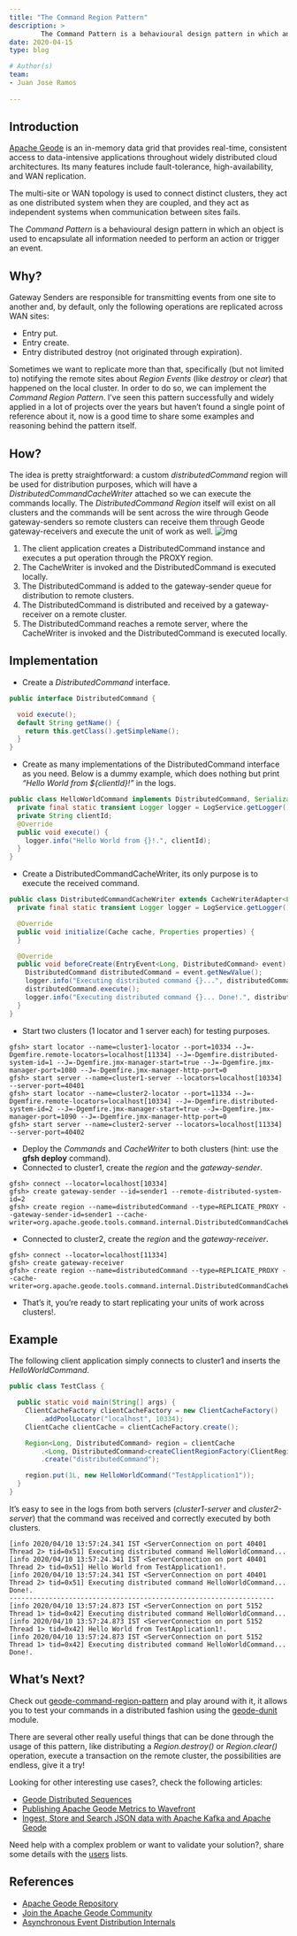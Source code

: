 ```yaml
---
title: "The Command Region Pattern"
description: >
        The Command Pattern is a behavioural design pattern in which an object is used to encapsulate all information needed to perform an action or trigger an event.
date: 2020-04-15
type: blog

# Author(s)
team: 
- Juan Jose Ramos
 
---
```


## Introduction
[Apache Geode](https://geode.apache.org/) is an in-memory data grid that provides real-time, consistent access to data-intensive applications throughout widely distributed cloud architectures. Its many features include fault-tolerance, high-availability, and WAN replication.

The multi-site or WAN topology is used to connect distinct clusters, they act as one distributed system when they are coupled, and they act as independent systems when communication between sites fails.

The *Command Pattern* is a behavioural design pattern in which an object is used to encapsulate all information needed to perform an action or trigger an event.


## Why?
Gateway Senders are responsible for transmitting events from one site to another and, by default, only the following operations are replicated across WAN sites:
* Entry put.
* Entry create.
* Entry distributed destroy (not originated through expiration).

Sometimes we want to replicate more than that, specifically (but not limited to) notifying the remote sites about *Region Events* (like *destroy* or *clear*) that happened on the local cluster. In order to do so, we can implement the *Command Region Pattern*.
I’ve seen this pattern successfully and widely applied in a lot of projects over the years but haven’t found a single point of reference about it, now is a good time to share some examples and reasoning behind the pattern itself.

## How?
The idea is pretty straightforward: a custom *distributedCommand* region will be used for distribution purposes, which will have a *DistributedCommandCacheWriter* attached so we can execute the commands locally. The *DistributedCommand Region* itself will exist on all clusters and the commands will be sent across the wire through Geode gateway-senders so remote clusters can receive them through Geode gateway-receivers and execute the unit of work as well.
![img](/images/data-blogs/tanzu-gemfire/command-region-pattern/diagrams/command-region-pattern-diagram.jpeg)

1. The client application creates a DistributedCommand instance and executes a put operation through the PROXY region.
2. The CacheWriter is invoked and the DistributedCommand is executed locally.
3. The DistributedCommand is added to the gateway-sender queue for distribution to remote clusters.
4. The DistributedCommand is distributed and received by a gateway-receiver on a remote cluster.
5. The DistributedCommand reaches a remote server, where the CacheWriter is invoked and the DistributedCommand is executed locally.

## Implementation
* Create a *DistributedCommand* interface.

```java
public interface DistributedCommand {

  void execute();
  default String getName() {
    return this.getClass().getSimpleName();
  }
}
```
* Create as many implementations of the DistributedCommand interface as you need. Below is a dummy example, which does nothing but print *“Hello World from ${clientId}!”* in the logs.

```java
public class HelloWorldCommand implements DistributedCommand, Serializable {
  private final static transient Logger logger = LogService.getLogger();
  private String clientId;
  @Override
  public void execute() {
    logger.info("Hello World from {}!.", clientId);
  }
}
```

* Create a DistributedCommandCacheWriter, its only purpose is to execute the received command.

```java
public class DistributedCommandCacheWriter extends CacheWriterAdapter<Long, DistributedCommand> implements Declarable {
  private final static transient Logger logger = LogService.getLogger();

  @Override
  public void initialize(Cache cache, Properties properties) {
  }

  @Override
  public void beforeCreate(EntryEvent<Long, DistributedCommand> event) throws CacheWriterException {
    DistributedCommand distributedCommand = event.getNewValue();
    logger.info("Executing distributed command {}...", distributedCommand.getName());
    distributedCommand.execute();
    logger.info("Executing distributed command {}... Done!.", distributedCommand.getName());
  }
}
```

* Start two clusters (1 locator and 1 server each) for testing purposes.

```
gfsh> start locator --name=cluster1-locator --port=10334 --J=-Dgemfire.remote-locators=localhost[11334] --J=-Dgemfire.distributed-system-id=1 --J=-Dgemfire.jmx-manager-start=true --J=-Dgemfire.jmx-manager-port=1080 --J=-Dgemfire.jmx-manager-http-port=0
gfsh> start server --name=cluster1-server --locators=localhost[10334] --server-port=40401
gfsh> start locator --name=cluster2-locator --port=11334 --J=-Dgemfire.remote-locators=localhost[10334] --J=-Dgemfire.distributed-system-id=2 --J=-Dgemfire.jmx-manager-start=true --J=-Dgemfire.jmx-manager-port=1090 --J=-Dgemfire.jmx-manager-http-port=0
gfsh> start server --name=cluster2-server --locators=localhost[11334] --server-port=40402
```

* Deploy the *Commands* and *CacheWriter* to both clusters (hint: use the **gfsh deploy** command).
* Connected to cluster1, create the *region* and the *gateway-sender*.

```
gfsh> connect --locator=localhost[10334]
gfsh> create gateway-sender --id=sender1 --remote-distributed-system-id=2
gfsh> create region --name=distributedCommand --type=REPLICATE_PROXY --gateway-sender-id=sender1 --cache-writer=org.apache.geode.tools.command.internal.DistributedCommandCacheWriter
```

* Connected to cluster2, create the *region* and the *gateway-receiver*.

```
gfsh> connect --locator=localhost[11334]
gfsh> create gateway-receiver
gfsh> create region --name=distributedCommand --type=REPLICATE_PROXY --cache-writer=org.apache.geode.tools.command.internal.DistributedCommandCacheWriter
```

* That’s it, you’re ready to start replicating your units of work across clusters!.

## Example
The following client application simply connects to cluster1 and inserts the *HelloWorldCommand*.

```java
public class TestClass {

  public static void main(String[] args) {
    ClientCacheFactory clientCacheFactory = new ClientCacheFactory()
        .addPoolLocator("localhost", 10334);
    ClientCache clientCache = clientCacheFactory.create();

    Region<Long, DistributedCommand> region = clientCache
        .<Long, DistributedCommand>createClientRegionFactory(ClientRegionShortcut.PROXY)
        .create("distributedCommand");

    region.put(1L, new HelloWorldCommand("TestApplication1"));
  }
}

```

It’s easy to see in the logs from both servers (*cluster1-server* and *cluster2-server*) that the command was received and correctly executed by both clusters.

```
[info 2020/04/10 13:57:24.341 IST <ServerConnection on port 40401 Thread 2> tid=0x51] Executing distributed command HelloWorldCommand...
[info 2020/04/10 13:57:24.341 IST <ServerConnection on port 40401 Thread 2> tid=0x51] Hello World from TestApplication1!.
[info 2020/04/10 13:57:24.341 IST <ServerConnection on port 40401 Thread 2> tid=0x51] Executing distributed command HelloWorldCommand... Done!.
-------------------------------------------------------------------
[info 2020/04/10 13:57:24.873 IST <ServerConnection on port 5152 Thread 1> tid=0x42] Executing distributed command HelloWorldCommand...
[info 2020/04/10 13:57:24.873 IST <ServerConnection on port 5152 Thread 1> tid=0x42] Hello World from TestApplication1!.
[info 2020/04/10 13:57:24.873 IST <ServerConnection on port 5152 Thread 1> tid=0x42] Executing distributed command HelloWorldCommand... Done!.
```

## What’s Next?
Check out [geode-command-region-pattern](https://github.com/jujoramos/geode-command-region-pattern) and play around with it, it allows you to test your commands in a distributed fashion using the [geode-dunit](https://cwiki.apache.org/confluence/display/GEODE/DistributedTest) module.

There are several other really useful things that can be done through the usage of this pattern, like distributing a *Region.destroy()* or *Region.clear()* operation, execute a transaction on the remote cluster, the possibilities are endless, give it a try!

Looking for other interesting use cases?, check the following articles:
* [Geode Distributed Sequences](https://medium.com/@jujoramos/geode-distributed-sequences-12626251d5e3)
* [Publishing Apache Geode Metrics to Wavefront](https://medium.com/@huynhja/publishing-apache-geode-metrics-to-wavefront-6e9a6cf5992b)
* [Ingest, Store and Search JSON data with Apache Kafka and Apache Geode](https://medium.com/@huynhja/ingest-store-and-search-json-data-with-apache-kafka-and-apache-geode-fc6d0d2f9d9f)

Need help with a complex problem or want to validate your solution?, share some details with the [users](https://markmail.org/search/?q=list%3Aorg.apache.geode.user+order%3Adate-backward) lists.

## References
* [Apache Geode Repository](https://github.com/apache/geode)
* [Join the Apache Geode Community](https://geode.apache.org/community/)
* [Asynchronous Event Distribution Internals](https://cwiki.apache.org/confluence/display/GEODE/Asynchronous+Event+Distribution+Internals)

